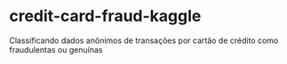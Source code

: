 # credit-card-fraud-kaggle
Classificando dados anônimos de transações por cartão de crédito como fraudulentas ou genuínas
